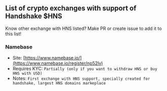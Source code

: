 ## List of crypto exchanges with support of Handshake $HNS
Know other exchange with HNS listed? Make PR or create issue to add it to this list!

### Namebase
- Site: [https://www.namebase.io/](https://www.namebase.io/register/np52lv)
- Requires KYC: ``Partially (only if you want to withdraw HNS or buy HNS with USD)``
- Notes: ``First exchange with HNS support, specially created for handshake, largest HNS domains markeplace``
